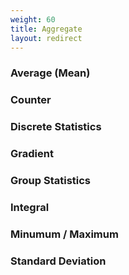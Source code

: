 ```yaml
---
weight: 60
title: Aggregate
layout: redirect
---
```


### Average (Mean)
### Counter
### Discrete Statistics
### Gradient
### Group Statistics
### Integral
### Minumum / Maximum
### Standard Deviation
